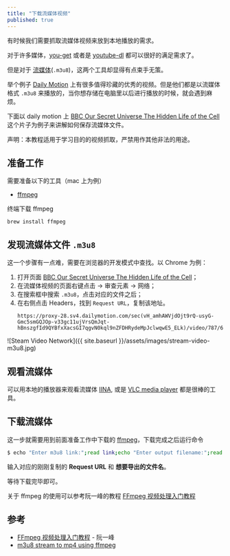 ```yaml
---
title: "下载流媒体视频"
published: true
---
```


有时候我们需要抓取流媒体视频来放到本地播放的需求。

对于许多媒体，[you-get][you-get] 或者是 [youtube-dl][youtube-dl] 都可以很好的满足需求了。

但是对于 [流媒体][stream-video](`.m3u8`)，这两个工具却显得有点束手无策。

举个例子 [Daily Motion][daily-motion] 上有很多值得珍藏的优秀的视频。但是他们都是以流媒体格式 `.m3u8` 来播放的，当你想存储在电脑里以后进行播放的时候，就会遇到麻烦。

下面以 daily motion 上 [BBC Our Secret Universe The Hidden Life of the Cell][video-example] 这个片子为例子来讲解如何保存流媒体文件。

声明：本教程适用于学习目的的视频抓取，严禁用作其他非法的用途。

## 准备工作

需要准备以下的工具（mac 上为例）

- [ffmpeg][ffmpeg]

终端下载 ffmpeg
```
brew install ffmpeg
```

## 发现流媒体文件 `.m3u8`

这一个步骤有一点难，需要在浏览器的开发模式中查找。以 Chrome 为例：

1. 打开页面 [BBC Our Secret Universe The Hidden Life of the Cell][video-example]；
2. 在流媒体视频的页面右键点击 -> 审查元素 -> 网络；
3. 在搜索框中搜索 `.m3u8`，点击对应的文件之后；
4. 在右侧点击 Headers，找到 `Request URL`，复制该地址。
    ```
    https://proxy-28.sv4.dailymotion.com/sec(vH_amhAWVjdOjt9rQ-usyG-Gmc5smGQJOp-v33gc11ujVrsQmJqt-hBnszgfId9QYBfxXacsGI7qgvN0kql9nZFDHRydeMpJclwqwE5_ELk)/video/787/673/380376787_mp4_h264_aac_hd.m3u8
    ```

![Steam Video Network]({{ site.baseurl }}/assets/images/stream-video-m3u8.jpg)


## 观看流媒体

可以用本地的播放器来观看流媒体 [IINA](https://iina.io/), 或是 [VLC media player](https://www.videolan.org/index.zh.html) 都是很棒的工具。


## 下载流媒体

这一步就需要用到前面准备工作中下载的 [ffmpeg][ffmpeg]，下载完成之后运行命令

```bash
$ echo "Enter m3u8 link:";read link;echo "Enter output filename:";read filename;ffmpeg -i "$link" -bsf:a aac_adtstoasc -vcodec copy -c copy -crf 50 $filename.mp4
```

输入对应的刚刚复制的 **Request URL** 和 **想要导出的文件名**。

等待下载完毕即可。

关于 ffmpeg 的使用可以参考阮一峰的教程 [FFmpeg 视频处理入门教程](https://www.ruanyifeng.com/blog/2020/01/ffmpeg.html)

## 参考

- [FFmpeg 视频处理入门教程](https://www.ruanyifeng.com/blog/2020/01/ffmpeg.html) - 阮一峰
- [m3u8 stream to mp4 using ffmpeg](https://gist.github.com/tzmartin/fb1f4a8e95ef5fb79596bd4719671b5d)


[you-get]: https://github.com/soimort/you-get
[youtube-dl]: https://github.com/ytdl-org/youtube-dl
[stream-video]: https://en.wikipedia.org/wiki/Streaming_media
[daily-motion]: https://www.dailymotion.com/
[ffmpeg]: https://www.ffmpeg.org/
[video-example]: https://www.dailymotion.com/video/x6agslv

